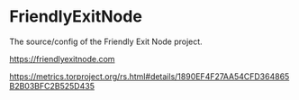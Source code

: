 # FriendlyExitNode
The source/config of the Friendly Exit Node project.  

https://friendlyexitnode.com  

https://metrics.torproject.org/rs.html#details/1890EF4F27AA54CFD364865B2B03BFC2B525D435  

